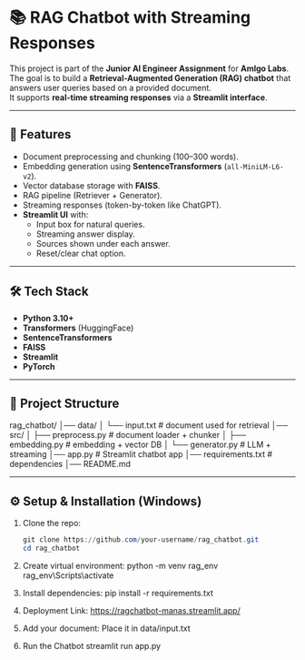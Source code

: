 # 📚 RAG Chatbot with Streaming Responses

This project is part of the **Junior AI Engineer Assignment** for **Amlgo Labs**.  
The goal is to build a **Retrieval-Augmented Generation (RAG) chatbot** that answers user queries based on a provided document.  
It supports **real-time streaming responses** via a **Streamlit interface**.

---

## 🚀 Features
- Document preprocessing and chunking (100–300 words).
- Embedding generation using **SentenceTransformers** (`all-MiniLM-L6-v2`).
- Vector database storage with **FAISS**.
- RAG pipeline (Retriever + Generator).
- Streaming responses (token-by-token like ChatGPT).
- **Streamlit UI** with:
  - Input box for natural queries.
  - Streaming answer display.
  - Sources shown under each answer.
  - Reset/clear chat option.

---

## 🛠️ Tech Stack
- **Python 3.10+**
- **Transformers** (HuggingFace)
- **SentenceTransformers**
- **FAISS**
- **Streamlit**
- **PyTorch**

---

## 📂 Project Structure
rag_chatbot/
│── data/
│ └── input.txt # document used for retrieval
│── src/
│ ├── preprocess.py # document loader + chunker
│ ├── embedding.py # embedding + vector DB
│ └── generator.py # LLM + streaming
│── app.py # Streamlit chatbot app
│── requirements.txt # dependencies
│── README.md



---

## ⚙️ Setup & Installation (Windows)
1. Clone the repo:
   ```powershell
   git clone https://github.com/your-username/rag_chatbot.git
   cd rag_chatbot


2. Create virtual environment:
python -m venv rag_env
rag_env\Scripts\activate

3. Install dependencies:
pip install -r requirements.txt

4. Deployment Link:
https://ragchatbot-manas.streamlit.app/

4. Add your document:
Place it in data/input.txt

5. Run the Chatbot
streamlit run app.py
